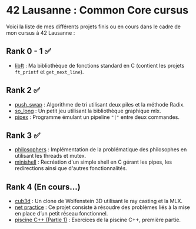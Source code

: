 # 42  Lausanne : Common Core cursus

Voici la liste de mes différents projets finis ou en cours dans le cadre de mon cursus à 42 Lausanne :

## Rank 0 - 1 ✅
- [libft](./libft) : Ma bibliothèque de fonctions standard en C (contient les projets `ft_printf` et `get_next_line`).

## Rank 2 ✅
- [push_swap](./push_swap) : Algorithme de tri utilisant deux piles et la méthode Radix.
- [so_long](./so_long) : Un petit jeu utilisant la bibliothèque graphique mlx.
- [pipex](./pipex) : Programme émulant un pipeline `"|"` entre deux commandes.

## Rank 3 ✅
- [philosophers](./philosophers) : Implémentation de la problématique des philosophes en utilisant les threads et mutex.
- [minishell](./minishell) : Recréation d'un simple shell en C gérant les pipes, les redirections ainsi que d'autres fonctionnalités.

## Rank 4 (En cours...)
- [cub3d](./cub3d) : Un clone de Wolfenstein 3D utilisant le ray casting et la MLX.
- [net practice](./net_practice) : Ce projet consiste à résoudre des problèmes liés à la mise en place d’un petit réseau fonctionnel.
- [piscine C++ (Partie 1)](./cpp) : Exercices de la piscine C++, première partie.

